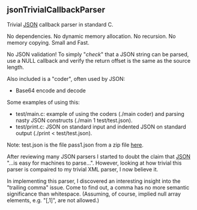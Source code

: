## jsonTrivialCallbackParser
Trivial [JSON](https://tools.ietf.org/rfc/rfc8259.txt) callback parser in standard C.

No dependencies. No dynamic memory allocation. No recursion. No memory copying. Small and Fast.

No JSON validation! To simply "*check*" that a JSON string can be parsed, use a NULL callback and verify the return offset is the same as the source length.

Also included is a "coder", often used by JSON:

* Base64 encode and decode

Some examples of using this:

* test/main.c: example of using the coders (./main coder) and parsing nasty JSON constructs (./main 1 test/test.json).
* test/print.c: JSON on standard input and indented JSON on standard output (./print < test/test.json).

Note: test.json is the file pass1.json from a zip file [here](http://www.json.org/JSON_checker/test.zip).

After reviewing many JSON parsers I started to doubt the claim that [JSON](http://json.org/) "...is easy for machines to parse...". However, looking at how trivial this parser is compaired to my trivial XML parser, I now believe it.

In implementing this parser, I discovered an interesting insight into the "trailing comma" issue. Come to find out, a comma has no more semantic significance than whitespace. (Assuming, of course, implied null array elements, e.g. "[,1]", are not allowed.)

